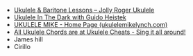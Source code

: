 - [Ukulele & Baritone Lessons – Jolly Roger Ukulele](https://jollyrogerukulele.com/ukulele/)
- [Ukulele In The Dark with Guido Heistek](https://ukuleleinthedark.com/)
- [UKULELE MIKE - Home Page (ukulelemikelynch.com)](http://www.ukulelemikelynch.com/)
- [All Ukulele Chords are at Ukulele Cheats - Sing it all around!](https://ukulelecheats.com/)
- James hill
- Cirillo